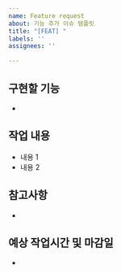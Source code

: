 ```yaml
---
name: Feature request
about: 기능 추가 이슈 템플릿
title: "[FEAT] "
labels: ''
assignees: ''

---
```


## 구현할 기능
- 

## 작업 내용
- 내용 1
- 내용 2

## 참고사항
- 

## 예상 작업시간 및 마감일
- 